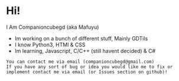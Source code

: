 # Hi!
I Am Companioncubegd (aka Mafuyu) 

- Im working on a bunch of different stuff, Mainly GDTils
- I know Python3, HTMl & CSS
- Im learning, Javascript, C/C++ (still havent decided) & C#

```
You can contact me via email (companioncubegd@gmail.com)
If you have any sort of bug or idea you would like me to fix or implement contact me via email (or Issues section on github)!
```

